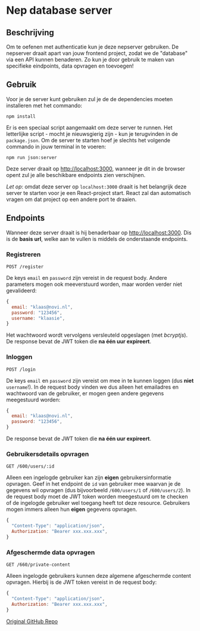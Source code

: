 # Nep database server

## Beschrijving
Om te oefenen met authenticatie kun je deze nepserver gebruiken. De nepserver draait apart van jouw frontend project, zodat we de "database" via een API kunnen benaderen. Zo kun je door gebruik te maken van specifieke eindpoints, data opvragen en toevoegen!

## Gebruik
Voor je de server kunt gebruiken zul je de de dependencies moeten installeren met het commando:

`npm install`

Er is een speciaal script aangemaakt om deze server te runnen. Het letterlijke script - mocht je nieuwsgierig zijn - kun je terugvinden in de `package.json`. Om de server te starten hoef je slechts het volgende commando in jouw terminal in te voeren:

`npm run json:server`

Deze server draait op [http://localhost:3000](http://localhost:3000), wanneer je dit in de browser opent zul je alle beschikbare endpoints zien verschijnen. 

_Let op_: omdat deze server op `localhost:3000` draait is het belangrijk deze server te starten voor je een React-project start. React zal dan automatisch vragen om dat project op een andere port te draaien.

## Endpoints

Wanneer deze server draait is hij benaderbaar op [http://localhost:3000](http://localhost:3000). Dis is de **basis url**, welke aan te vullen is middels de onderstaande endpoints.

### Registreren
`POST /register`

De keys `email` en `password` zijn vereist in de request body. Andere parameters mogen ook meeverstuurd worden, maar worden verder niet gevalideerd:

```javascript
{
  email: "klaas@novi.nl",
  password: "123456",
  username: "klaasie",
}
```

Het wachtwoord wordt vervolgens versleuteld opgeslagen (met _bcryptjs_). De response bevat de JWT token die **na één uur expireert**.

### Inloggen
`POST /login`

De keys `email` en `password` zijn vereist om mee in te kunnen loggen (dus **niet** `username`!). In de request body vinden we dus alleen het emailadres en wachtwoord van de gebruiker, er mogen geen andere gegevens meegestuurd worden:

```javascript
{
  email: "klaas@novi.nl",
  password: "123456",
}
```

De response bevat de JWT token die **na één uur expireert**.

### Gebruikersdetails opvragen
`GET /600/users/:id`

Alleen een ingelogde gebruiker kan zijn **eigen** gebruikersinformatie opvragen. Geef in het endpoint de `id` van gebruiker mee waarvan je de gegevens wil opvragen (dus bijvoorbeeld `/600/users/1` of `/600/users/2`). In de request body moet de JWT token worden meegestuurd om te checken of de ingelogde gebruiker wel toegang heeft tot deze resource. Gebruikers mogen immers alleen hun **eigen** gegevens opvragen. 

```javascript
{
  "Content-Type": "application/json",
  Authorization: "Bearer xxx.xxx.xxx",
}
```

### Afgeschermde data opvragen
`GET /660/private-content`

Alleen ingelogde gebruikers kunnen deze algemene afgeschermde content opvragen. Hierbij is de JWT token vereist in de request body:

```javascript
{
  "Content-Type": "application/json",
  Authorization: "Bearer xxx.xxx.xxx",
}
```

[Original GitHub Repo](git@github.com:hogeschoolnovi/frontend-fake-server.git)
